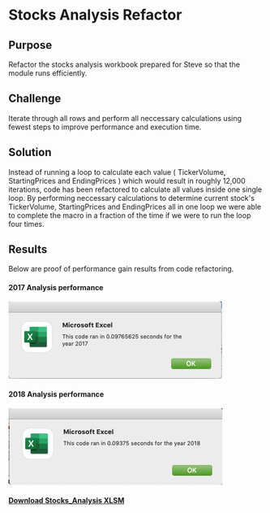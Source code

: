 # Stocks Analysis Refactor

## Purpose
Refactor the stocks analysis workbook prepared for Steve so that the module runs efficiently.

## Challenge
Iterate through all rows and perform all neccessary calculations using fewest steps to improve performance and execution time.

## Solution
Instead of running a loop to calculate each value ( TickerVolume, StartingPrices and EndingPrices ) which would result in roughly 12,000 iterations, code has been refactored to calculate all values inside one single loop. By performing neccessary calculations to determine current stock's TickerVolume, StartingPrices and EndingPrices all in one loop we were able to complete the macro in a fraction of the time if we were to run the loop four times.

## Results
Below are proof of performance gain results from code refactoring.

#### 2017 Analysis performance
![VBA_Challenge_2017](Resources/VBA_Challenge_2017.png)


#### 2018 Analysis performance
![VBA_Challenge_2018](Resources/VBA_Challenge_2018.png)

#### [Download Stocks_Analysis XLSM](VBA_Challenge.xlsm)
